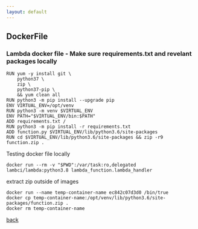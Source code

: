 ```yaml
---
layout: default
---
```


## DockerFile

### Lambda docker file - Make sure requirements.txt and revelant packages locally

```FROM amazonlinux:2017.03
RUN yum -y install git \
    python37 \
    zip \
    python37-pip \
    && yum clean all
RUN python3 -m pip install --upgrade pip 
ENV VIRTUAL_ENV=/opt/venv
RUN python3 -m venv $VIRTUAL_ENV
ENV PATH="$VIRTUAL_ENV/bin:$PATH"
ADD requirements.txt /
RUN python3 -m pip install -r requirements.txt
ADD function.py $VIRTUAL_ENV/lib/python3.6/site-packages
RUN cd $VIRTUAL_ENV/lib/python3.6/site-packages && zip -r9 function.zip .
```

Testing docker file locally

```
docker run --rm -v "$PWD":/var/task:ro,delegated lambci/lambda:python3.8 lambda_function.lambda_handler
```

extract zip outside of images
```
docker run --name temp-container-name ec842c07d3d0 /bin/true
docker cp temp-container-name:/opt/venv/lib/python3.6/site-packages/function.zip .
docker rm temp-container-name
```





[back](./)
